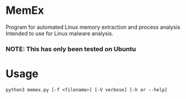 # MemEx
Program for automated Linux memory extraction and process analysis<br>
Intended to use for Linux malware analysis.<br>
### NOTE: This has only been tested on Ubuntu

# Usage
```
python3 memex.py [-f <filename>] [-V verbose] [-h or --help]
```
